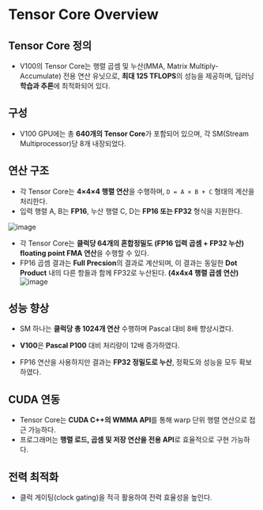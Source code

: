 # Tensor Core Overview

## Tensor Core 정의
* V100의 Tensor Core는 행렬 곱셈 및 누산(MMA, Matrix Multiply-Accumulate) 전용 연산 유닛으로, **최대 125 TFLOPS**의 성능을 제공하며, 딥러닝 **학습과 추론**에 최적화되어 있다.
  
## 구성
* V100 GPU에는 총 **640개의 Tensor Core**가 포함되어 있으며, 각 SM(Stream Multiprocessor)당 8개 내장되었다.

## 연산 구조
* 각 Tensor Core는 **4×4×4 행렬 연산**을 수행하며, `D = A × B + C` 형태의 계산을 처리한다.
* 입력 행렬 A, B는 **FP16**, 누산 행렬 C, D는 **FP16 또는 FP32** 형식을 지원한다.

![image](https://developer-blogs.nvidia.com/wp-content/uploads/2017/05/image4-625x155.png)

* 각 Tensor Core는 **클럭당 64개의 혼합정밀도 (FP16 입력 곱셈 + FP32 누산) floating point FMA 연산**을 수행할 수 있다.
* FP16 곱셈 결과는 **Full Precsion**의 결과로 계산되며, 이 결과는 동일한 **Dot Product** 내의 다른 항들과 함께 FP32로 누산된다. **(4x4x4 행렬 곱셈 연산)**
![image](https://developer-blogs.nvidia.com/wp-content/uploads/2017/05/image11.png)

## 성능 향상
* SM 하나는 **클럭당 총 1024개 연산** 수행하며 Pascal 대비 8배 향상시켰다.
* **V100**은 **Pascal P100** 대비 처리량이 12배 증가하였다.

* FP16 연산을 사용하지만 결과는 **FP32 정밀도로 누산**, 정확도와 성능을 모두 확보하였다.

## CUDA 연동
* Tensor Core는 **CUDA C++의 WMMA API**를 통해 warp 단위 행렬 연산으로 접근 가능하다.
* 프로그래머는 **행렬 로드, 곱셈 및 저장 연산을 전용 API**로 효율적으로 구현 가능하다.

## 전력 최적화
* 클럭 게이팅(clock gating)을 적극 활용하여 전력 효율성을 높인다.

